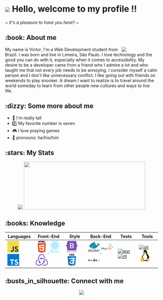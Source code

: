<h1><img src="https://media.giphy.com/media/mGcNjsfWAjY5AEZNw6/giphy.gif" width="50"> Hello, welcome to my profile !!</h1>
<em>~ It's a pleasure to have you here!! ~</em>

<br>
 
<div>
  <h2>:book: About me </h2>
   <img src="https://i.pinimg.com/originals/09/c6/29/09c62903beeba336dc9da76eb5c9a107.gif" width="120" align="right"/>
  <p align="left">
    My name is Victor, I'm a Web Development student from Brazil. I was born and live in Limeira, São Paulo. I love technology and the good you can do with it, especially when it comes to accessibility. My desire to be a developer came from a friend who I admire a lot and who taught me that not every job needs to be annoying. I consider myself a calm person and I don't like unnecessary conflict. I like going out with friends on weekends to play snooker. A dream I want to realize is to travel around the world someday to learn from other people new cultures and ways to live life.
  </p>
</div>

<h2>:dizzy: Some more about me</h2>

- 🦒 I'm really tall
- :seven: My favorite number is seven
- 🎮 I love praying games
- 🧑 pronouns: he/his/him 

<h2>:stars: My Stats</h2>
<div align="center">
  <img 
    src="https://github-readme-stats.vercel.app/api?username=ImVictorM&show_icons=true&theme=radical" 
    width="400px" 
  />
  <img 
    src="https://github-readme-stats.vercel.app/api/top-langs/?username=ImVictorM&langs_count=8&layout=compact&title_color=d83b7d&text_color=a9f6e7&bg_color=141321&hide_border=false&theme=tokyonight"
    height="157px" 
    width="400px" 
  />
</div>

<div>
  <h2>:books: Knowledge</h2>
  <table align="center">
    <thead>
      <tr>
        <th>Languages</th>
        <th>Front-End</th>
        <th>Style</th>
        <th>Back-End</th>
        <th>Tests</th>
        <th>Tools</th>
      </tr>
    </thead>
    <tbody>
      <tr>
        <td>
           <a href="https://developer.mozilla.org/en-US/docs/Web/JavaScript" target="_blank" rel="noreferrer"> 
             <img src="https://raw.githubusercontent.com/devicons/devicon/master/icons/javascript/javascript-original.svg" 
                alt="javascript" 
                width="40" 
                height="40"
              /> 
           </a>
           <a href="https://www.typescriptlang.org/" target="_blank" rel="noreferrer"> 
             <img src="https://raw.githubusercontent.com/devicons/devicon/master/icons/typescript/typescript-original.svg" 
                alt="typescript" 
                width="40" 
                height="40"
             /> 
           </a>
        </td>
        <td>
           <a href="https://www.w3.org/html/" target="_blank" rel="noreferrer"> 
             <img src="https://raw.githubusercontent.com/devicons/devicon/master/icons/html5/html5-original-wordmark.svg" 
                alt="html5" 
                width="40" 
                height="40"
             /> 
           </a>
           <a href="https://reactjs.org/" target="_blank" rel="noreferrer"> 
             <img src="https://raw.githubusercontent.com/devicons/devicon/master/icons/react/react-original-wordmark.svg" 
                alt="react" 
                width="40" 
                height="40"
             /> 
           </a>
           <a href="https://redux.js.org" target="_blank" rel="noreferrer"> 
             <img src="https://raw.githubusercontent.com/devicons/devicon/master/icons/redux/redux-original.svg" 
                alt="redux" 
                width="40" 
                height="40"
             /> 
           </a>
        </td>
        <td>
           <a href="https://getbootstrap.com" target="_blank" rel="noreferrer">
             <img 
                src="https://raw.githubusercontent.com/devicons/devicon/master/icons/bootstrap/bootstrap-plain-wordmark.svg" 
                alt="bootstrap" 
                width="40" 
                height="40"
             /> 
           </a>
           <a href="https://www.w3schools.com/css/" target="_blank" rel="noreferrer"> 
             <img src="https://raw.githubusercontent.com/devicons/devicon/master/icons/css3/css3-original-wordmark.svg" 
                alt="css3" 
                width="40" 
                height="40"
             /> 
           </a>
        </td>
        <td>
           <a href="https://www.docker.com/" target="_blank" rel="noreferrer"> 
             <img src="https://raw.githubusercontent.com/devicons/devicon/master/icons/docker/docker-original-wordmark.svg" 
                alt="docker" 
                width="40" 
                height="40"
             /> 
           </a>
           <a href="https://www.mysql.com/" target="_blank" rel="noreferrer"> 
             <img src="https://raw.githubusercontent.com/devicons/devicon/master/icons/mysql/mysql-original-wordmark.svg" 
                alt="mysql" 
                width="40" 
                height="40"
             /> 
           </a>
           <a href="https://nodejs.org" target="_blank" rel="noreferrer"> 
             <img src="https://raw.githubusercontent.com/devicons/devicon/master/icons/nodejs/nodejs-original-wordmark.svg" 
                alt="nodejs" 
                width="40" 
                height="40"
             /> 
           </a>
        </td>
        <td>
           <a href="https://jestjs.io" target="_blank" rel="noreferrer"> 
             <img src="https://www.vectorlogo.zone/logos/jestjsio/jestjsio-icon.svg" 
                alt="jest" 
                width="40" 
                height="40"
             /> 
           </a>
           <a href="https://testing-library.com/docs/" target="_blank" rel="noreferrer">
             <img src="https://testing-library.com/img/octopus-128x128.png"
                alt="rtl"
                width="40"
                height="40"
             />
           </a>
        </td>
        <td>
           <a href="https://git-scm.com/" target="_blank" rel="noreferrer"> 
             <img src="https://www.vectorlogo.zone/logos/git-scm/git-scm-icon.svg"
                alt="git"
                width="40"
                height="40"
             /> 
           </a>
           <a href="https://www.linux.org/" target="_blank" rel="noreferrer"> 
             <img src="https://raw.githubusercontent.com/devicons/devicon/master/icons/linux/linux-original.svg" 
                alt="linux" 
                width="40" 
                height="40"
             /> 
           </a>
        </td>
      </tr>
    </tbody>
  </table>
</div>

<section>
  <h2> :busts_in_silhouette: Connect with me </h2> 
  <div align="center">
    <a href="https://www.linkedin.com/in/victor-figueiredo-mendes/" target="_blank">
      <img src="https://img.shields.io/badge/LinkedIn-0077B5?style=for-the-badge&logo=linkedin&logoColor=white" />
    </a>
  </div>
</section>


